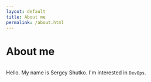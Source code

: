 ```yaml
---
layout: default
title: About me
permalink: /about.html
---
```


# About me

<p align="center">
    <img class="avatar" src="">
</p>

Hello. My name is Sergey Shutko. I'm interested in `DevOps`.<br/>

<script>
    var avatar = document.getElementsByClassName('avatar')[0]
    console.log(avatar)
    fetch('https://api.github.com/users/foger')
    .then(response => response.json())
    .then(data => {
        avatar.src = data['avatar_url']
    })
    .catch(error => {
        avatar.src = "assets/img/avatar.png"
        console.error(error)
    })
</script>
